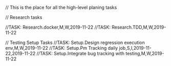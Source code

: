 // This is the place for all the high-level planing tasks

// Research tasks

//TASK: Research.docker,M,W,2019-11-22
//TASK: Research.TDD,M,W,2019-11-22



//  Testing Setup Tasks
//TASK: Setup.Design regression execution env,M,W,2019-11-22
//TASK: Setup.Pm Tracking daily job,S,I,2019-11-22,2019-11-22
//TASK: Setup.Integrate bug tracking with testing,M,W,2019-11-22
